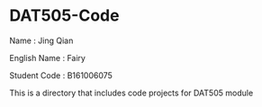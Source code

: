 # DAT505-Code
Name : Jing Qian

English Name : Fairy

Student Code : B161006075

This is a directory that includes code projects for DAT505 module
